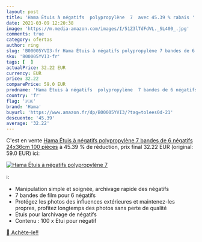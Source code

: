 ```yaml
---
layout: post
title: 'Hama Étuis à négatifs  polypropylène  7  avec 45.39 % rabais '
date: 2021-03-09 12:20:38
image: 'https://m.media-amazon.com/images/I/51Z3lTdFdVL._SL400_.jpg'
comments: true
category: ofertas
author: ring
slug: 'B00005YVI3-fr Hama Étuis à négatifs polypropylène 7 bandes de 6 négatifs...'
sku: 'B00005YVI3-fr'
tags: [  ]
actualPrice: 32.22 EUR
currency: EUR
price: 32.22
comparePrice: 59.0 EUR
prodname: 'Hama Étuis à négatifs  polypropylène  7 bandes de 6 négatifs  24x36cm  100 pièces'
country: 'fr'
flag: '🇫🇷'
brand: 'Hama'
buyurl: 'https://www.amazon.fr/dp/B00005YVI3/?tag=tolees0d-21'
descuento: '45.39'
average: '32.22'
---
```


C'est en vente [Hama Étuis à négatifs  polypropylène  7 bandes de 6 négatifs  24x36cm  100 pièces](https://www.amazon.fr/dp/B00005YVI3/?tag=tolees0d-21)  à  45.39 % de réduction, prix final  32.22 EUR (original: 59.0 EUR) ici:

[![Hama Étuis à négatifs  polypropylène  7 ](https://m.media-amazon.com/images/I/51Z3lTdFdVL._SL400_.jpg)](https://www.amazon.fr/dp/B00005YVI3/?tag=tolees0d-21)

ℹ️:

- Manipulation simple et soignée, archivage rapide des négatifs
- 7 bandes de film pour 6 négatifs
- Protégez les photos des influences extérieures et maintenez-les propres, profitez longtemps des photos sans perte de qualité
- Étuis pour larchivage de négatifs
- Contenu : 100 x Etui pour négatif

[🛒 Achète-le!!](https://www.amazon.fr/dp/B00005YVI3/?tag=tolees0d-21)
